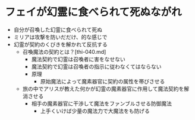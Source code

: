 # フェイが幻霊に食べられて死ぬながれ
- 自分が召喚した幻霊に食べられて死ぬ
- ミリアは攻撃を防いだだけ、的な感じで
- 幻霊が契約のくびきを解かれて反抗する
  - 召喚魔法の契約とは？[thi-040.md]
    - 魔法契約で幻霊は召喚者に害をなせない
    - 魔法契約で幻霊は召喚者の指示に従わなくてはならない
    - 原理
      - 原始魔法によって魔素器官に契約の属性を帯びさせる
  - 旅の中でアリスが教えた何かが幻霊の魔素器官に作用して魔法契約を解消させる
    - 相手の魔素器官に干渉して魔法をファンブルさせる防御魔法
      - 上手くいけば少量の魔法力で大魔法をも防げる
